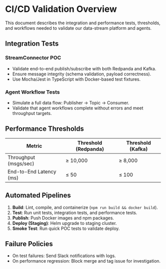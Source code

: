 # CI/CD Validation Overview

This document describes the integration and performance tests, thresholds, and workflows needed to validate our data-stream platform and agents.

## Integration Tests

### StreamConnector POC
- Validate end-to-end publish/subscribe with both Redpanda and Kafka.
- Ensure message integrity (schema validation, payload correctness).
- Use Mocha/Jest in TypeScript with Docker-based test fixtures.

### Agent Workflow Tests
- Simulate a full data flow: Publisher → Topic → Consumer.
- Validate that agent workflows complete without errors and meet throughput targets.

## Performance Thresholds

| Metric                   | Threshold (Redpanda) | Threshold (Kafka) |
|--------------------------|----------------------|-------------------|
| Throughput (msgs/sec)    | ≥ 10,000             | ≥ 8,000           |
| End-to-End Latency (ms)  | ≤ 50                | ≤ 100             |

## Automated Pipelines

1. **Build**: Lint, compile, and containerize (`npm run build && docker build`).
2. **Test**: Run unit tests, integration tests, and performance tests.
3. **Publish**: Push Docker images and npm packages.
4. **Deploy (Staging)**: Helm upgrade to staging cluster.
5. **Smoke Test**: Run quick POC tests to validate deploy.

## Failure Policies

- On test failures: Send Slack notifications with logs.
- On performance regression: Block merge and tag issue for investigation.

